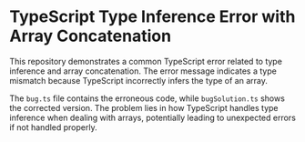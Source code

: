 # TypeScript Type Inference Error with Array Concatenation

This repository demonstrates a common TypeScript error related to type inference and array concatenation.  The error message indicates a type mismatch because TypeScript incorrectly infers the type of an array. 

The `bug.ts` file contains the erroneous code, while `bugSolution.ts` shows the corrected version. The problem lies in how TypeScript handles type inference when dealing with arrays, potentially leading to unexpected errors if not handled properly.